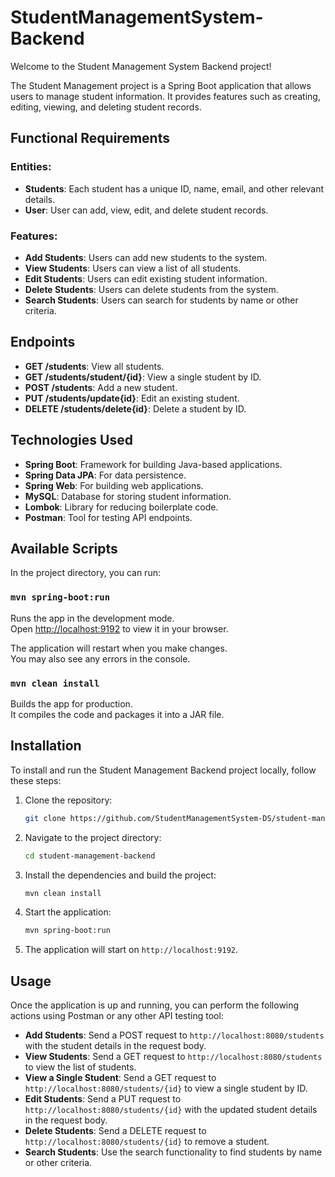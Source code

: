 # StudentManagementSystem-Backend

Welcome to the Student Management System Backend project!

The Student Management project is a Spring Boot application that allows users to manage student information. It provides features such as creating, editing, viewing, and deleting student records.

## Functional Requirements

### Entities:
- **Students**: Each student has a unique ID, name, email, and other relevant details.
- **User**: User can add, view, edit, and delete student records.

### Features:
- **Add Students**: Users can add new students to the system.
- **View Students**: Users can view a list of all students.
- **Edit Students**: Users can edit existing student information.
- **Delete Students**: Users can delete students from the system.
- **Search Students**: Users can search for students by name or other criteria.

## Endpoints
- **GET /students**: View all students.
- **GET /students/student/{id}**: View a single student by ID.
- **POST /students**: Add a new student.
- **PUT /students/update{id}**: Edit an existing student.
- **DELETE /students/delete{id}**: Delete a student by ID.

## Technologies Used
- **Spring Boot**: Framework for building Java-based applications.
- **Spring Data JPA**: For data persistence.
- **Spring Web**: For building web applications.
- **MySQL**: Database for storing student information.
- **Lombok**: Library for reducing boilerplate code.
- **Postman**: Tool for testing API endpoints.

## Available Scripts

In the project directory, you can run:

### `mvn spring-boot:run`
Runs the app in the development mode.\
Open [http://localhost:9192](http://localhost:9192) to view it in your browser.

The application will restart when you make changes.\
You may also see any errors in the console.

### `mvn clean install`
Builds the app for production.\
It compiles the code and packages it into a JAR file.

## Installation
To install and run the Student Management Backend project locally, follow these steps:

1. Clone the repository:
    ```sh
    git clone https://github.com/StudentManagementSystem-DS/student-management-backend.git
    ```

2. Navigate to the project directory:
    ```sh
    cd student-management-backend
    ```

3. Install the dependencies and build the project:
    ```sh
    mvn clean install
    ```

4. Start the application:
    ```sh
    mvn spring-boot:run
    ```

5. The application will start on `http://localhost:9192`.

## Usage
Once the application is up and running, you can perform the following actions using Postman or any other API testing tool:

- **Add Students**: Send a POST request to `http://localhost:8080/students` with the student details in the request body.
- **View Students**: Send a GET request to `http://localhost:8080/students` to view the list of students.
- **View a Single Student**: Send a GET request to `http://localhost:8080/students/{id}` to view a single student by ID.
- **Edit Students**: Send a PUT request to `http://localhost:8080/students/{id}` with the updated student details in the request body.
- **Delete Students**: Send a DELETE request to `http://localhost:8080/students/{id}` to remove a student.
- **Search Students**: Use the search functionality to find students by name or other criteria.

